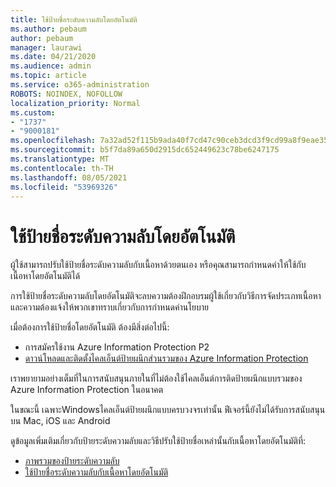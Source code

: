 ```yaml
---
title: ใช้ป้ายชื่อระดับความลับโดยอัตโนมัติ
ms.author: pebaum
author: pebaum
manager: laurawi
ms.date: 04/21/2020
ms.audience: admin
ms.topic: article
ms.service: o365-administration
ROBOTS: NOINDEX, NOFOLLOW
localization_priority: Normal
ms.custom:
- "1737"
- "9000181"
ms.openlocfilehash: 7a32ad52f115b9ada40f7cd47c90ceb3dcd3f9cd99a8f9eae3514b2e45e73bb8
ms.sourcegitcommit: b5f7da89a650d2915dc652449623c78be6247175
ms.translationtype: MT
ms.contentlocale: th-TH
ms.lasthandoff: 08/05/2021
ms.locfileid: "53969326"
---
```

# <a name="auto-apply-sensitivity-labels"></a>ใช้ป้ายชื่อระดับความลับโดยอัตโนมัติ

ผู้ใช้สามารถปรับใช้ป้ายชื่อระดับความลับกับเนื้อหาด้วยตนเอง หรือคุณสามารถกําหนดค่าให้ใช้กับเนื้อหาโดยอัตโนมัติได้

การใช้ป้ายชื่อระดับความลับโดยอัตโนมัติจะลบความต้องฝึกอบรมผู้ใช้เกี่ยวกับวิธีการจัดประเภทเนื้อหาและความต้องแจ้งให้พวกเขาทราบเกี่ยวกับการกําหนดค่านโยบาย

เมื่อต้องการใช้ป้ายชื่อโดยอัตโนมัติ ต้องมีสิ่งต่อไปนี้:

- การสมัครใช้งาน Azure Information Protection P2
- [ดาวน์โหลดและติดตั้งไคลเอ็นต์ป้ายผนึกส่วนรวมของ Azure Information Protection](https://docs.microsoft.com/azure/information-protection/rms-client/install-unifiedlabelingclient-app)

เราพยายามอย่างเต็มที่ในการสนับสนุนภายในที่ไม่ต้องใช้ไคลเอ็นต์การติดป้ายผนึกแบบรวมของ Azure Information Protection ในอนาคต

ในขณะนี้ เฉพาะWindowsไคลเอ็นต์ป้ายผนึกแบบครบวงจรเท่านั้น  ฟีเจอร์นี้ยังไม่ได้รับการสนับสนุนบน Mac, iOS และ Android

ดูข้อมูลเพิ่มเติมเกี่ยวกับป้ายระดับความลับและวิธีปรับใช้ป้ายชื่อเหล่านั้นกับเนื้อหาโดยอัตโนมัติที่:

- [ภาพรวมของป้ายระดับความลับ](https://docs.microsoft.com/microsoft-365/compliance/sensitivity-labels)
- [ใช้ป้ายชื่อระดับความลับกับเนื้อหาโดยอัตโนมัติ](https://docs.microsoft.com/microsoft-365/compliance/apply-sensitivity-label-automatically)